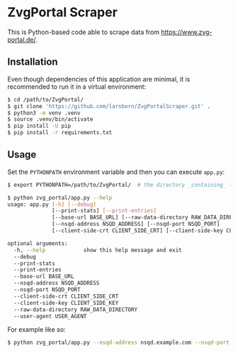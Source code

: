 # ZvgPortal Scraper

This is Python-based code able to scrape data from https://www.zvg-portal.de/.

## Installation

Even though dependencies of this application are minimal, it is recommended to run it in a virtual environment:

```bash
$ cd /path/to/ZvgPortal/
$ git clone 'https://github.com/larsborn/ZvgPortalScraper.git' .
$ python3 -m venv .venv
$ source .venv/bin/activate
$ pip install -U pip
$ pip install -r requirements.txt
```

## Usage

Set the `PYTHONPATH` environment variable and then you can execute `app.py`:

```bash
$ export PYTHONPATH=/path/to/ZvgPortal/  # the directory _containing_ the "zvg_portal" directory

$ python zvg_portal/app.py --help
usage: app.py [-h] [--debug] 
              [--print-stats] [--print-entries]
              [--base-url BASE_URL] [--raw-data-directory RAW_DATA_DIRECTORY] [--user-agent USER_AGENT]
              [--nsqd-address NSQD_ADDRESS] [--nsqd-port NSQD_PORT]
              [--client-side-crt CLIENT_SIDE_CRT] [--client-side-key CLIENT_SIDE_KEY]

optional arguments:
  -h, --help            show this help message and exit
  --debug
  --print-stats
  --print-entries
  --base-url BASE_URL
  --nsqd-address NSQD_ADDRESS
  --nsqd-port NSQD_PORT
  --client-side-crt CLIENT_SIDE_CRT
  --client-side-key CLIENT_SIDE_KEY
  --raw-data-directory RAW_DATA_DIRECTORY
  --user-agent USER_AGENT

```

For example like so:

```bash
$ python zvg_portal/app.py --nsqd-address nsqd.example.com --nsqd-port 4151
```
